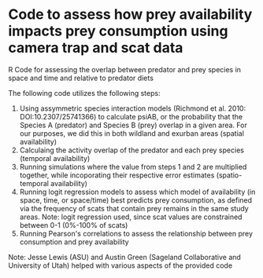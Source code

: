 # Code to assess how prey availability impacts prey consumption using camera trap and scat data
R Code for assessing the overlap between predator and prey species in space and time and relative to predator diets

The following code utilizes the following steps:
1. Using assymmetric species interaction models (Richmond et al. 2010: DOI:10.2307/25741366) to calculate psiAB, or the probability that the Species A (predator) and Species B (prey) overlap in a given area. For our purposes, we did this in both wildland and exurban areas (spatial availability)
2. Calculaing the activity overlap of the predator and each prey species (temporal availability)
3. Running simulations where the value from steps 1 and 2 are multiplied together, while incoporating their respective error estimates (spatio-temporal availability)
4. Running logit regression models to assess which model of availability (in space, time, or space/time) best predicts prey consumption, as defined via the frequency of scats that contain prey remains in the same study areas. Note: logit regression used, since scat values are constrained between 0-1 (0%-100% of scats)
5. Running Pearson's correlations to assess the relationship between prey consumption and prey availability

Note: Jesse Lewis (ASU) and Austin Green (Sageland Collaborative and University of Utah) helped with various aspects of the provided code


